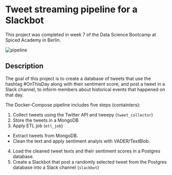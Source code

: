 # Tweet streaming pipeline for a Slackbot
This project was completed in week 7 of the Data Science Bootcamp at Spiced Academy in Berlin.

![pipeline](https://github.com/lorenanda/tweets-docker-pipeline/blob/main/ETL_pipeline.png)

## Description
The goal of this project is to create a database of tweets that use the hashtag #OnThisDay along with their sentiment score, and post a tweet in a Slack channel, to inform members about historical events that happened on that day.

The Docker-Compose pipeline includes five steps (containters):
1. Collect tweets using the Twitter API and tweepy (`tweet_collector`)
2. Store the tweets in a MongoDB
3. Apply ETL job (`etl_job`)
  - Extract tweets from MongoDB.
  - Clean the text and apply sentiment analyis with VADER/TextBlob.
4. Load the cleaned tweet texts and their sentiment scores in a Postgres database.
5. Create a Slackbot that post a randomly selected tweet from the Postgres database into a Slack channel (`slackbot`)
